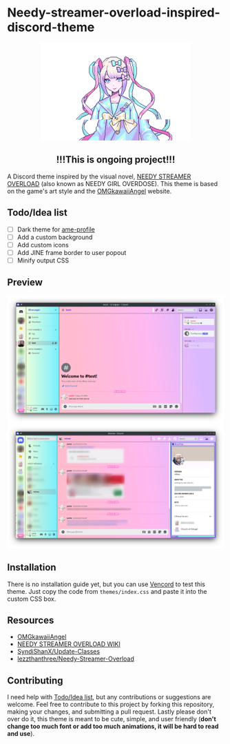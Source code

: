 # Needy-streamer-overload-inspired-discord-theme

<div align="center">
<img src="./preview/KAngel-peace-shine.webp" alt="KAngel-peace"/>
</div>

## <div align="center">!!!This is ongoing project!!!</div>

A Discord theme inspired by the visual novel, [NEEDY STREAMER OVERLOAD](https://store.steampowered.com/app/1451940/NEEDY_STREAMER_OVERLOAD) (also known as NEEDY GIRL OVERDOSE). This theme is based on the game's art style and the [OMGkawaiiAngel](https://angelkawaii.com/) website.

## Todo/Idea list

- [ ] Dark theme for [ame-profile](https://angelkawaii.com/en/ame-profile/)
- [ ] Add a custom background
- [ ] Add custom icons
- [ ] Add JINE frame border to user popout
- [ ] Minify output CSS

## Preview

![Preview Server](./preview/dc-preview-main.png)
![Preview DM](./preview/dc-preview-dm.png)

## Installation

There is no installation guide yet, but you can use [Vencord](https://vencord.dev/) to test this theme. Just copy the code from `themes/index.css` and paste it into the custom CSS box.

## Resources

- [OMGkawaiiAngel](https://angelkawaii.com/)
- [NEEDY STREAMER OVERLOAD WIKI](https://needy-streamer-overload.fandom.com/wiki/NEEDY_STREAMER_OVERLOAD_Wiki)
- [SyndiShanX/Update-Classes](https://github.com/SyndiShanX/Update-Classes)
- [lezzthanthree/Needy-Streamer-Overload](https://github.com/lezzthanthree/Needy-Streamer-Overload)

## Contributing

I need help with [Todo/Idea list](#todoidea-list), but any contributions or suggestions are welcome. Feel free to contribute to this project by forking this repository, making your changes, and submitting a pull request. Lastly please don't over do it, this theme is meant to be cute, simple, and user friendly (**don't change too much font or add too much animations, it will be hard to read and use**).
